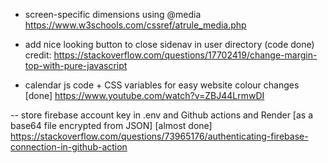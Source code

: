 <!-- some pages have page-specific styling to prevent stylesheet bloat -->





- screen-specific dimensions using @media
https://www.w3schools.com/cssref/atrule_media.php


- add nice looking button to close sidenav in user directory (code done)
credit: https://stackoverflow.com/questions/17702419/change-margin-top-with-pure-javascript


- calendar js code + CSS variables for easy website colour changes [done]
https://www.youtube.com/watch?v=ZBJ44LrmwDI


-- store firebase account key in .env and Github actions and Render [as a base64 file encrypted from JSON] [almost done]
https://stackoverflow.com/questions/73965176/authenticating-firebase-connection-in-github-action

